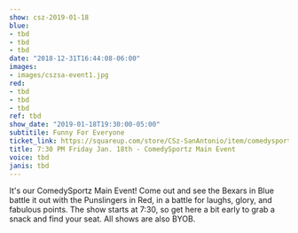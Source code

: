 ```yaml
---
show: csz-2019-01-18
blue:
- tbd
- tbd
- tbd
date: "2018-12-31T16:44:08-06:00"
images:
- images/cszsa-event1.jpg
red:
- tbd
- tbd
- tbd
ref: tbd
show_date: "2019-01-18T19:30:00-05:00"
subtitile: Funny For Everyone
ticket_link: https://squareup.com/store/CSz-SanAntonio/item/comedysportz-friday-night-21
title: 7:30 PM Friday Jan. 18th - ComedySportz Main Event
voice: tbd
janis: tbd
---
```


It's our ComedySportz Main Event! Come out and see the Bexars in Blue battle it out with the Punslingers in Red, in a battle for laughs, glory, and fabulous points. The show starts at 7:30, so get here a bit early to grab a snack and find your seat. All shows are also BYOB.
